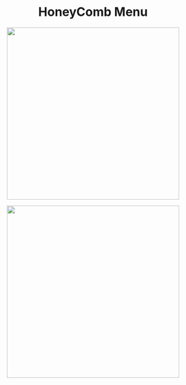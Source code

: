 <h1 align="center">HoneyComb Menu</h1>
<p align="center"><img width="400px" src="https://user-images.githubusercontent.com/80118217/206440521-77829151-725c-46ec-b7b2-8acb65bf073a.JPG"></p>

<p align="center"><img width="400px" src="https://user-images.githubusercontent.com/80118217/206440624-d8eec6a9-fb04-4520-b4c1-4c66de64ac83.JPG"></p>


